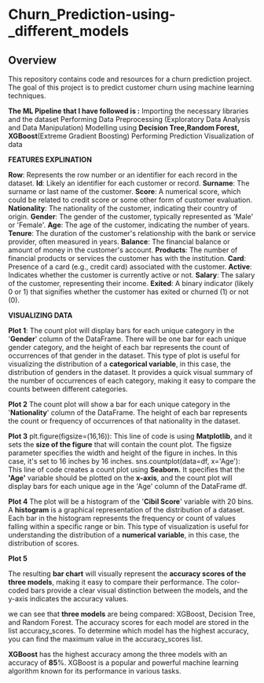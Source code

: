 # Churn_Prediction-using-_different_models

## Overview

This repository contains code and resources for a churn prediction project. The goal of this project is to predict customer churn using machine learning techniques.



**The ML Pipeline that I have followed is :**
  Importing the necessary libraries and the dataset
  Performing Data Preprocessing (Exploratory Data Analysis and Data Manipulation)
  Modelling using **Decision Tree,Random Forest, XGBoost**(Extreme Gradient Boosting)
  Performing Prediction
  Visualization of data

  
**FEATURES EXPLINATION**

**Row**: Represents the row number or an identifier for each record in the dataset.
**Id**: Likely an identifier for each customer or record.
**Surname**: The surname or last name of the customer.
**Score**: A numerical score, which could be related to credit score or some other form of customer evaluation.
**Nationality**: The nationality of the customer, indicating their country of origin.
**Gender**: The gender of the customer, typically represented as 'Male' or 'Female'.
**Age**: The age of the customer, indicating the number of years.
**Tenure**: The duration of the customer's relationship with the bank or service provider, often measured in years.
**Balance**: The financial balance or amount of money in the customer's account.
**Products**: The number of financial products or services the customer has with the institution.
**Card**: Presence of a card (e.g., credit card) associated with the customer.
**Active**: Indicates whether the customer is currently active or not.
**Salary**: The salary of the customer, representing their income.
**Exited**: A binary indicator (likely 0 or 1) that signifies whether the customer has exited or churned (1) or not (0).



**VISUALIZING DATA**

**Plot 1**:
The count plot will display bars for each unique category in the '**Gender**' column of the DataFrame. There will be one bar for each unique gender category, and the height of each bar represents the count of occurrences of that gender in the dataset.
This type of plot is useful for visualizing the distribution of a **categorical variable**, in this case, the distribution of genders in the dataset. It provides a quick visual summary of the number of occurrences of each category, making it easy to compare the counts between different categories.

**Plot 2**
The count plot will show a bar for each unique category in the '**Nationality**' column of the DataFrame. The height of each bar represents the count or frequency of occurrences of that nationality in the dataset.

**Plot 3**
plt.figure(figsize=(16,16)): This line of code is using **Matplotlib**, and it sets the **size of the figure** that will contain the count plot. The figsize parameter specifies the width and height of the figure in inches. In this case, it's set to 16 inches by 16 inches.
sns.countplot(data=df, x='Age'): This line of code creates a count plot using **Seaborn.** It specifies that the **'Age'** variable should be plotted on the **x-axis**, and the count plot will display bars for each unique age in the 'Age' column of the DataFrame df.

**Plot 4**
The plot will be a histogram of the '**Cibil Score**' variable with 20 bins. A **histogram** is a graphical representation of the distribution of a dataset. Each bar in the histogram represents the frequency or count of values falling within a specific range or bin.
This type of visualization is useful for understanding the distribution of a **numerical variable**, in this case, the distribution of scores. 

**Plot 5**

The resulting **bar chart** will visually represent the **accuracy scores of the three models**, making it easy to compare their performance. The color-coded bars provide a clear visual distinction between the models, and the y-axis indicates the accuracy values.

we can see that **three models** are being compared: XGBoost, Decision Tree, and Random Forest. The accuracy scores for each model are stored in the list accuracy_scores. To determine which model has the highest accuracy, you can find the maximum value in the accuracy_scores list.

**XGBoost** has the highest accuracy among the three models with an accuracy of **85**%. XGBoost is a popular and powerful machine learning algorithm known for its performance in various tasks.
